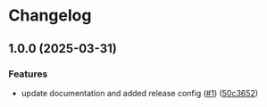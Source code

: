 # Changelog

## 1.0.0 (2025-03-31)


### Features

* update documentation and added release config ([#1](https://github.com/dkooll/diffy.nvim/issues/1)) ([50c3652](https://github.com/dkooll/diffy.nvim/commit/50c3652d5d8927d40db505d9d56d2187892d2cce))
